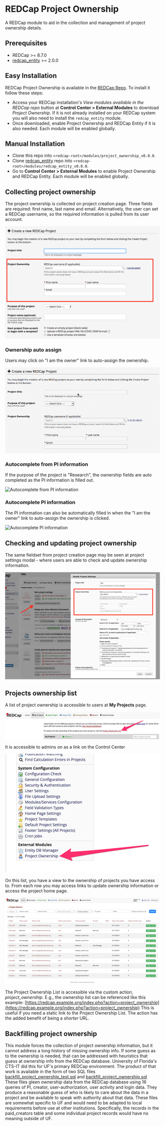 # REDCap Project Ownership
A REDCap module to aid in the collection and management of project ownership details.

## Prerequisites

- REDCap >= 8.7.0
- [redcap_entity](https://github.com/ctsit/redcap_entity) >= 2.0.0

## Easy Installation
REDCap Project Ownership is available in the [REDCap Repo](https://redcap.vanderbilt.edu/consortium/modules/index.php).  To install it follow these steps:

- Access your REDCap installation's _View modules available in the REDCap repo_ button at **Control Center > External Modules** to download _Project Ownership_. If it is not already installed on your REDCap system you will also need to install the `redcap_entity` module.
- Once downloaded, enable Project Ownership and REDCap Entity if it is also needed. Each module will be enabled globally.


## Manual Installation
- Clone this repo into `<redcap-root>/modules/project_ownership_v0.0.0`.
- Clone [redcap_entity](https://github.com/ctsit/redcap_entity) repo into `<redcap-root>/modules/redcap_entity_v0.0.0`.
- Go to **Control Center > External Modules** to enable Project Ownership and REDCap Entity. Each module will be enabled globally.


## Collecting project ownership
The project ownership is collected on project creation page. Three fields are required: first name, last name and email. Alternatively, the user can set a REDCap username, so the required information is pulled from its user account.

![Project creation page](img/create_project.png)

### Ownership auto assign
Users may click on "I am the owner" link to auto-assign the ownership.

![Ownership auto assign](img/auto_assign.gif)

### Autocomplete from PI information
If the purpose of the project is "Research", the ownership fields are auto completed as the PI information is filled out.

![Autocomplete from PI information](img/pi_to_ownership_autofill.gif)

### Autocomplete PI information
The PI information can also be automatically filled in when the "I am the owner" link to auto-assign the ownership is clicked.

![Autocomplete PI information](img/ownership_to_pi_autofill.gif)

## Checking and updating project ownership
The same fieldset from project creation page may be seen at project settings modal - where users are able to check and update ownership information.

![Project settings page](img/edit_project.png)

## Projects ownership list
A list of project ownership is accessible to users at __My Projects__ page.

![Ownership list link](img/ownership_list_link.png)

It is accessible to admins on as a link on the Control Center

![Ownership list link in Control Center](img/control_center_link.png)

On this list, you have a view to the ownership of projects you have access to. From each row you may access links to update ownership information or access the project home page.

![Ownership list](img/ownership_list.png)

The Project Ownership List is accessible via the custom action, _project\_ownership_. E.g., the ownership list can be referenced like this example: [https://redcap.example.org/index.php?action=project_ownership](https://redcap.example.org/index.php?action=project_ownership) This is useful if you need a static link to the Project Ownership List. The action has the added benefit of being a _shorter_ URL.

## Backfilling project ownership

This module forces the collection of project ownership information, but it cannot address a long history of missing ownership info.  If some guess as to the ownership is needed, that can be addressed with heuristics that guess at ownership info from the REDCap database.  University of Florida's CTS-IT did this for UF's primary REDCap environment.  The product of that work is available in the form of two SQL files [backfill\_project\_ownership\_test.sql](doc/backfill_project_ownership_test.sql) and [backfill\_project\_ownership.sql](doc/backfill_project_ownership.sql) These files gleen ownership data from the REDCap database using 16 queries of PI, creator, user-authorization, user activity and login data. They produce a reasonable guess of who is likely to care about the data in a project and be available to speak with authority about that data. These files are somewhat specific to UF and would need to be adapted to local requirements before use at other institutions. Specifically, the records in the paid_creators table and some individual project records would have no meaning outside of UF.
